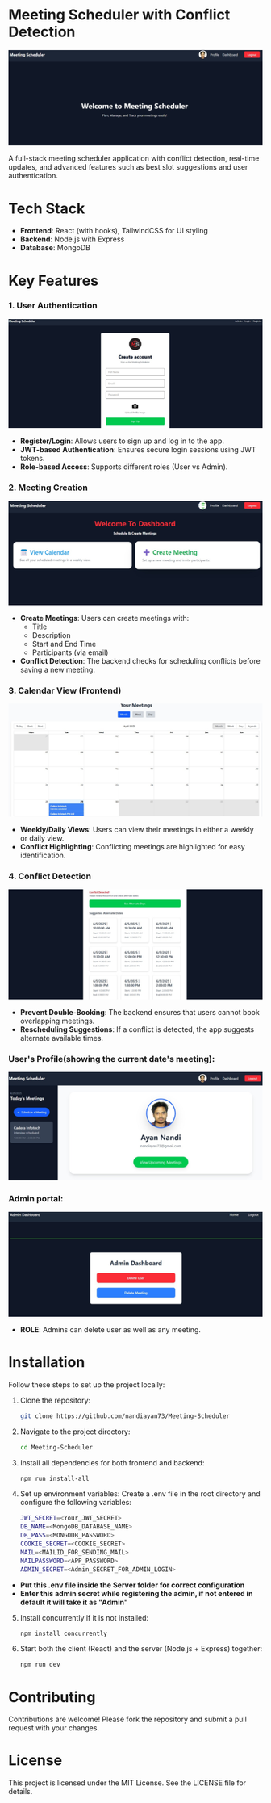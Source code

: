 # Meeting Scheduler with Conflict Detection

![Calendar View](./assets/img5.jpg)

A full-stack meeting scheduler application with conflict detection, real-time updates, and advanced features such as best slot suggestions and user authentication.

# Tech Stack

- **Frontend**: React (with hooks), TailwindCSS for UI styling
- **Backend**: Node.js with Express
- **Database**: MongoDB


# Key Features

### 1. User Authentication
![Calendar View](./assets/img7.jpg)
- **Register/Login**: Allows users to sign up and log in to the app.
- **JWT-based Authentication**: Ensures secure login sessions using JWT tokens.
- **Role-based Access**: Supports different roles (User vs Admin).


### 2. Meeting Creation
![Calendar View](./assets/img1.jpg)
- **Create Meetings**: Users can create meetings with:
  - Title
  - Description
  - Start and End Time
  - Participants (via email)
- **Conflict Detection**: The backend checks for scheduling conflicts before saving a new meeting.


### 3. Calendar View (Frontend)
![Calendar View](./assets/img3.jpg)
- **Weekly/Daily Views**: Users can view their meetings in either a weekly or daily view.
- **Conflict Highlighting**: Conflicting meetings are highlighted for easy identification.

### 4. Conflict Detection
![Calendar View](./assets/img9.jpg)
- **Prevent Double-Booking**: The backend ensures that users cannot book overlapping meetings.
- **Rescheduling Suggestions**: If a conflict is detected, the app suggests alternate available times.

### User's Profile(showing the current date's meeting):
![Calendar View](./assets/img2.jpg)

### Admin portal:
![Calendar View](./assets/img10.jpg)
- **ROLE**: Admins can delete user as well as any meeting.

# Installation

Follow these steps to set up the project locally:

1. Clone the repository:
   ```bash
   git clone https://github.com/nandiayan73/Meeting-Scheduler

2. Navigate to the project directory:
    ```bash
    cd Meeting-Scheduler

3. Install all dependencies for both frontend and backend:
    ```bash
    npm run install-all

4. Set up environment variables: Create a .env file in the root directory and configure the following variables:
    ```bash
    JWT_SECRET=<Your_JWT_SECRET>
    DB_NAME=<MongoDB_DATABASE_NAME>
    DB_PASS=<MONGODB_PASSWORD>
    COOKIE_SECRET=<COOKIE_SECRET>
    MAIL=<MAILID_FOR_SENDING_MAIL>
    MAILPASSWORD=<APP_PASSWORD>
    ADMIN_SECRET=<Admin_SECRET_FOR_ADMIN_LOGIN>
- **Put this .env file inside the Server folder for correct configuration**
- **Enter this admin secret while registering the admin, if not entered in default it will take it as "Admin"**

5. Install concurrently if it is not installed:
    ```bash
    npm install concurrently

6. Start both the client (React) and the server (Node.js + Express) together:
    ```bash
    npm run dev

# Contributing
Contributions are welcome! Please fork the repository and submit a pull request with your changes.

# License
This project is licensed under the MIT License. See the LICENSE file for details.
